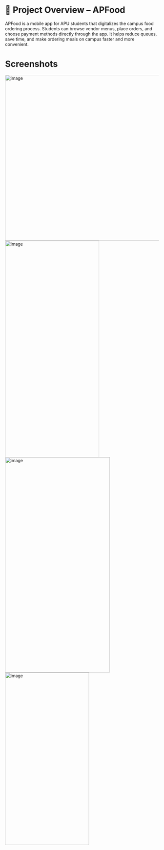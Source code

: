 # 🍱 Project Overview – APFood
APFood is a mobile app for APU students that digitalizes the campus food ordering process. Students can browse vendor menus, place orders, and choose payment methods directly through the app. It helps reduce queues, save time, and make ordering meals on campus faster and more convenient.

# Screenshots
<img width="818" height="543" alt="image" src="https://github.com/user-attachments/assets/3b1ab014-fc62-4a4d-a9e9-69665ba0bed9" />
<img width="308" height="709" alt="image" src="https://github.com/user-attachments/assets/e4cb335b-c270-4e6e-8bab-eafa9b68b74c" />
<img width="343" height="705" alt="image" src="https://github.com/user-attachments/assets/4d3db287-22c0-4591-bdff-b12e60d00c36" />
<img width="275" height="565" alt="image" src="https://github.com/user-attachments/assets/01722110-c798-4648-a507-a265c4653911" />

